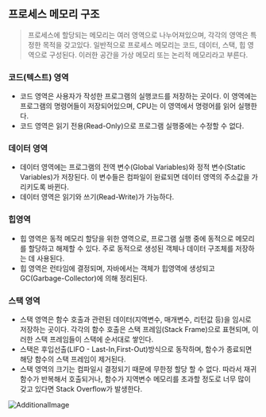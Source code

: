 ## 프로세스 메모리 구조
> 프로세스에 할당되는 메모리는 여러 영역으로 나누어져있으며, 각각의 영역은 특정한 목적을 갖고있다. 일반적으로 프로세스 메모리는 코드, 데이터, 스택, 힙 영역으로 구성된다. 이러한 공간을 가상 메모리 또는 논리적 메모리라고 부른다.

### 코드(텍스트) 영역
- 코드 영역은 사용자가 작성한 프로그램의 실행코드를 저장하는 곳이다. 이 영역에는 프로그램의 명령어들이 저장되어있으며, CPU는 이 영역에서 명령어를 읽어 실행한다.
- 코드 영역은 읽기 전용(Read-Only)으로 프로그램 실행중에는 수정할 수 없다.

### 데이터 영역
- 데이터 영역에는 프로그램의 전역 변수(Global Variables)와 정적 변수(Static Variables)가 저장된다. 이 변수들은 컴파일이 완료되면 데이터 영역의 주소값을 가리키도록 바뀐다.
- 데이터 영역은 읽기와 쓰기(Read-Write)가 가능하다.

### 힙영역
- 힙 영역은 동적 메모리 할당을 위한 영역으로, 프로그램 실행 중에 동적으로 메모리를 할당하고 해제할 수 있다. 주로 동적으로 생성된 객체나 데이터 구조체를 저장하는 데 사용된다.
- 힙 영역은 런타임에 결정되며, 자바에서는 객체가 힙영역에 생성되고 GC(Garbage-Collector)에 의해 정리된다.

### 스택 영역
- 스택 영역은 함수 호출과 관련된 데이터(지역변수, 매개변수, 리턴값 등)을 임시로 저장하는 곳이다. 각각의 함수 호출은 스택 프레임(Stack Frame)으로 표현되며, 이러한 스택 프레임들이 스택에 순서대로 쌓인다.
- 스택은 후입선출(LIFO - Last-In,First-Out)방식으로 동작하며, 함수가 종료되면 해당 함수의 스택 프레임이 제거된다.
- 스택 영역의 크기는 컴파일시 결정되기 때문에 무한정 할당 할 수 없다. 따라서 재귀함수가 반복해서 호출되거나, 함수가 지역변수 메모리를 초과할 정도로 너무 많이 갖고 있다면 Stack Overflow가 발생한다.


![AdditionalImage](https://wikidocs.net/images/page/165974/2-27.png)